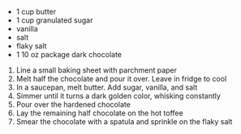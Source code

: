 - 1 cup butter
- 1 cup granulated sugar
- vanilla
- salt
- flaky salt
- 1 10 oz package dark chocolate

1. Line a small baking sheet with parchment paper
2. Melt half the chocolate and pour it over. Leave in fridge to cool
3. In a saucepan, melt butter. Add sugar, vanilla, and salt
4. Simmer until it turns a dark golden color, whisking constantly
5. Pour over the hardened chocolate
6. Lay the remaining half chocolate on the hot toffee
7. Smear the chocolate with a spatula and sprinkle on the flaky salt